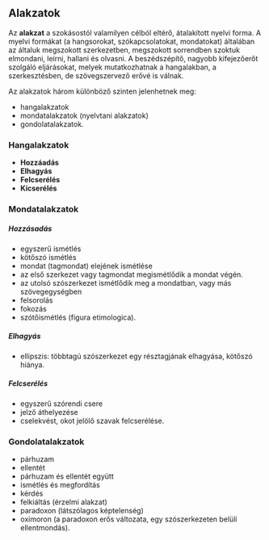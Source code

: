 Alakzatok
-------------------------------------------

Az __alakzat__ a szokásostól valamilyen célból eltérő, átalakított nyelvi forma. A myelvi formákat (a hangsorokat, szókapcsolatokat, mondatokat) általában az általuk megszokott szerkezetben, megszokott sorrendben szoktuk elmondani, leírni, hallani és olvasni. A beszédszépítő, nagyobb kifejezőerőt szolgáló eljárásokat, melyek mutatkozhatnak a hangalakban, a szerkesztésben, de szövegszervező erővé is válnak.

Az alakzatok három különböző szinten jelenhetnek meg:
* hangalakzatok
* mondatalakzatok (nyelvtani alakzatok)
* gondolatalakzatok.

### Hangalakzatok
* __Hozzáadás__
* __Elhagyás__
* __Felcserélés__
* __Kicserélés__

### Mondatalakzatok
##### Hozzásadás
* egyszerű ismétlés
* kötőszó ismétlés
* mondat (tagmondat) elejének ismétlése
* az első szerkezet vagy tagmondat megismétlődik a mondat végén.
* az utolsó szószerkezet ismétlődik meg a mondatban, vagy más szövegegységben
* felsorolás
* fokozás
* szótőismétlés (figura etimologica).

##### Elhagyás
* ellipszis: többtagú szószerkezet egy résztagjának elhagyása, kötőszó hiánya.

##### Felcserélés
* egyszerű szórendi csere
* jelző áthelyezése
* cselekvést, okot jelölő szavak felcserélése.

### Gondolatalakzatok
* párhuzam
* ellentét
* párhuzam és ellentét együtt
* ismétlés és megfordítás
* kérdés
* felkiáltás (érzelmi alakzat)
* paradoxon (látszólagos képtelenség)
* oximoron (a paradoxon erős változata, egy szószerkezeten belüli ellentmondás).